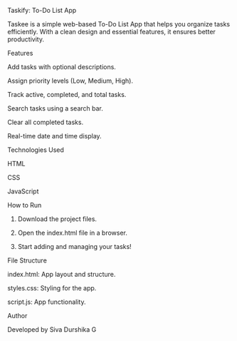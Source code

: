Taskify: To-Do List App

Taskee is a simple web-based To-Do List App that helps you organize tasks efficiently. With a clean design and essential features, it ensures better productivity.


Features

Add tasks with optional descriptions.

Assign priority levels (Low, Medium, High).

Track active, completed, and total tasks.

Search tasks using a search bar.

Clear all completed tasks.

Real-time date and time display.



Technologies Used

HTML

CSS

JavaScript


How to Run

1. Download the project files.


2. Open the index.html file in a browser.


3. Start adding and managing your tasks!




File Structure

index.html: App layout and structure.

styles.css: Styling for the app.

script.js: App functionality.



Author

Developed by Siva Durshika G 


